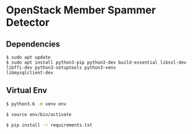 # OpenStack Member Spammer Detector


## Dependencies 

````bas
$ sudo apt update
$ sudo apt install python3-pip python3-dev build-essential libssl-dev libffi-dev python3-setuptools python3-venv 
libmysqlclient-dev
````


## Virtual Env

````bash
$ python3.6 -m venv env

$ source env/bin/activate

$ pip install -r requirements.txt

```` 